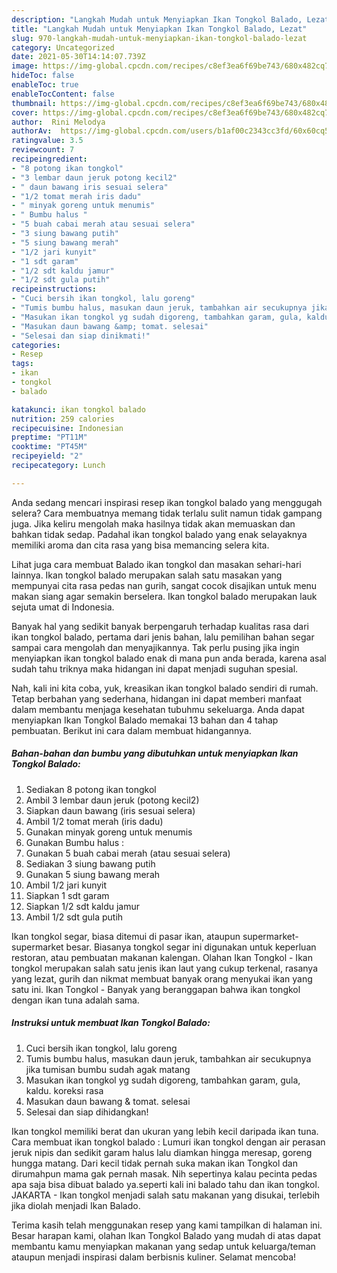 ```yaml
---
description: "Langkah Mudah untuk Menyiapkan Ikan Tongkol Balado, Lezat"
title: "Langkah Mudah untuk Menyiapkan Ikan Tongkol Balado, Lezat"
slug: 970-langkah-mudah-untuk-menyiapkan-ikan-tongkol-balado-lezat
category: Uncategorized
date: 2021-05-30T14:14:07.739Z
image: https://img-global.cpcdn.com/recipes/c8ef3ea6f69be743/680x482cq70/ikan-tongkol-balado-foto-resep-utama.jpg
hideToc: false
enableToc: true
enableTocContent: false
thumbnail: https://img-global.cpcdn.com/recipes/c8ef3ea6f69be743/680x482cq70/ikan-tongkol-balado-foto-resep-utama.jpg
cover: https://img-global.cpcdn.com/recipes/c8ef3ea6f69be743/680x482cq70/ikan-tongkol-balado-foto-resep-utama.jpg
author:  Rini Melodya
authorAv:  https://img-global.cpcdn.com/users/b1af00c2343cc3fd/60x60cq50/avatar.jpg
ratingvalue: 3.5
reviewcount: 7
recipeingredient:
- "8 potong ikan tongkol"
- "3 lembar daun jeruk potong kecil2"
- " daun bawang iris sesuai selera"
- "1/2 tomat merah iris dadu"
- " minyak goreng untuk menumis"
- " Bumbu halus "
- "5 buah cabai merah atau sesuai selera"
- "3 siung bawang putih"
- "5 siung bawang merah"
- "1/2 jari kunyit"
- "1 sdt garam"
- "1/2 sdt kaldu jamur"
- "1/2 sdt gula putih"
recipeinstructions:
- "Cuci bersih ikan tongkol, lalu goreng"
- "Tumis bumbu halus, masukan daun jeruk, tambahkan air secukupnya jika tumisan bumbu sudah agak matang"
- "Masukan ikan tongkol yg sudah digoreng, tambahkan garam, gula, kaldu. koreksi rasa"
- "Masukan daun bawang &amp; tomat. selesai"
- "Selesai dan siap dinikmati!"
categories:
- Resep
tags:
- ikan
- tongkol
- balado

katakunci: ikan tongkol balado 
nutrition: 259 calories
recipecuisine: Indonesian
preptime: "PT11M"
cooktime: "PT45M"
recipeyield: "2"
recipecategory: Lunch

---
```



Anda sedang mencari inspirasi resep ikan tongkol balado yang menggugah selera? Cara membuatnya memang tidak terlalu sulit namun tidak gampang juga. Jika keliru mengolah maka hasilnya tidak akan memuaskan dan bahkan tidak sedap. Padahal ikan tongkol balado yang enak selayaknya memiliki aroma dan cita rasa yang bisa memancing selera kita.


Lihat juga cara membuat Balado ikan tongkol dan masakan sehari-hari lainnya. Ikan tongkol balado merupakan salah satu masakan yang mempunyai cita rasa pedas nan gurih, sangat cocok disajikan untuk menu makan siang agar semakin berselera. Ikan tongkol balado merupakan lauk sejuta umat di Indonesia.

Banyak hal yang sedikit banyak berpengaruh terhadap kualitas rasa dari ikan tongkol balado, pertama dari jenis bahan, lalu pemilihan bahan segar sampai cara mengolah dan menyajikannya. Tak perlu pusing jika ingin menyiapkan ikan tongkol balado enak di mana pun anda berada, karena asal sudah tahu triknya maka hidangan ini dapat menjadi suguhan spesial.


Nah, kali ini kita coba, yuk, kreasikan ikan tongkol balado sendiri di rumah. Tetap berbahan yang sederhana, hidangan ini dapat memberi manfaat dalam membantu menjaga kesehatan tubuhmu sekeluarga. Anda dapat menyiapkan Ikan Tongkol Balado memakai 13 bahan dan 4 tahap pembuatan. Berikut ini cara dalam membuat hidangannya.

<!--inarticleads1-->

##### Bahan-bahan dan bumbu yang dibutuhkan untuk menyiapkan Ikan Tongkol Balado:

1. Sediakan 8 potong ikan tongkol
1. Ambil 3 lembar daun jeruk (potong kecil2)
1. Siapkan  daun bawang (iris sesuai selera)
1. Ambil 1/2 tomat merah (iris dadu)
1. Gunakan  minyak goreng untuk menumis
1. Gunakan  Bumbu halus :
1. Gunakan 5 buah cabai merah (atau sesuai selera)
1. Sediakan 3 siung bawang putih
1. Gunakan 5 siung bawang merah
1. Ambil 1/2 jari kunyit
1. Siapkan 1 sdt garam
1. Siapkan 1/2 sdt kaldu jamur
1. Ambil 1/2 sdt gula putih


Ikan tongkol segar, biasa ditemui di pasar ikan, ataupun supermarket-supermarket besar. Biasanya tongkol segar ini digunakan untuk keperluan restoran, atau pembuatan makanan kalengan. Olahan Ikan Tongkol - Ikan tongkol merupakan salah satu jenis ikan laut yang cukup terkenal, rasanya yang lezat, gurih dan nikmat membuat banyak orang menyukai ikan yang satu ini. Ikan Tongkol - Banyak yang beranggapan bahwa ikan tongkol dengan ikan tuna adalah sama. 

<!--inarticleads2-->

##### Instruksi untuk membuat Ikan Tongkol Balado:

1. Cuci bersih ikan tongkol, lalu goreng
1. Tumis bumbu halus, masukan daun jeruk, tambahkan air secukupnya jika tumisan bumbu sudah agak matang
1. Masukan ikan tongkol yg sudah digoreng, tambahkan garam, gula, kaldu. koreksi rasa
1. Masukan daun bawang &amp; tomat. selesai
1. Selesai dan siap dihidangkan!

Ikan tongkol memiliki berat dan ukuran yang lebih kecil daripada ikan tuna. Cara membuat ikan tongkol balado : Lumuri ikan tongkol dengan air perasan jeruk nipis dan sedikit garam halus lalu diamkan hingga meresap, goreng hungga matang. Dari kecil tidak pernah suka makan ikan Tongkol dan dirumahpun mama gak pernah masak. Nih sepertinya kalau pecinta pedas apa saja bisa dibuat balado ya.seperti kali ini balado tahu dan ikan tongkol. JAKARTA - Ikan tongkol menjadi salah satu makanan yang disukai, terlebih jika diolah menjadi Ikan Balado. 

Terima kasih telah menggunakan resep yang kami tampilkan di halaman ini. Besar harapan kami, olahan Ikan Tongkol Balado yang mudah di atas dapat membantu kamu menyiapkan makanan yang sedap untuk keluarga/teman ataupun menjadi inspirasi dalam berbisnis kuliner. Selamat mencoba!

